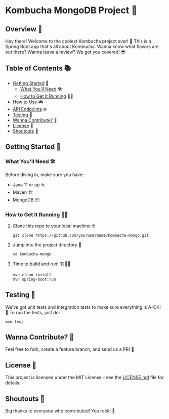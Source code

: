 # Kombucha MongoDB Project 🍹

## Overview 🌟

Hey there! Welcome to the coolest Kombucha project ever! 🎉 This is a Spring Boot app that's all about Kombucha. Wanna know what flavors are out there? Wanna leave a review? We got you covered! 😎

## Table of Contents 📚

- [Getting Started](#getting-started) 🚀
    - [What You'll Need](#what-youll-need) 🛠
    - [How to Get It Running](#how-to-get-it-running) 🏃‍♀️
- [How to Use](#how-to-use) 🎮
- [API Endpoints](#api-endpoints) 🌐
- [Testing](#testing) 🧪
- [Wanna Contribute?](#wanna-contribute) 👾
- [License](#license) 📄
- [Shoutouts](#shoutouts) 🙌

## Getting Started 🚀

### What You'll Need 🛠

Before diving in, make sure you have:

- Java 11 or up ☕
- Maven 🏗
- MongoDB 📦

### How to Get It Running 🏃‍♀️

1. Clone this repo to your local machine 🤓
   ```
   git clone https://github.com/yourusername/kombucha-mongo.git
   ```

2. Jump into the project directory 🦘
   ```
   cd kombucha-mongo
   ```

3. Time to build and run! 🏗️🏃‍♀️
   ```
   mvn clean install
   mvn spring-boot:run
   ```

## Testing 🧪

We've got unit tests and integration tests to make sure everything is A-OK! 🌟 To run the tests, just do:
```
mvn test
```

## Wanna Contribute? 👾

Feel free to fork, create a feature branch, and send us a PR! 🎉

## License 📄

This project is licensed under the MIT License - see the [LICENSE.md](LICENSE.md) file for details.

## Shoutouts 🙌

Big thanks to everyone who contributed! You rock! 🎸
